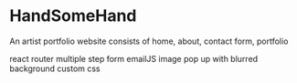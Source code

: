 # HandSomeHand

An artist portfolio website consists of home, about, contact form, portfolio

react router
multiple step form
emailJS
image pop up with blurred background
custom css
